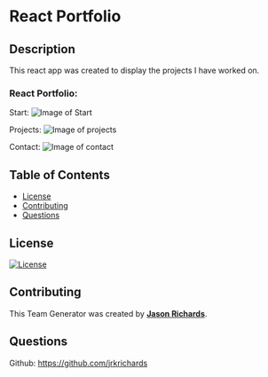 # React Portfolio

## Description

This react app was created to display the projects I have worked on.

### React Portfolio:

Start:
![Image of Start](../assets/react_portfolio_home.PNG)

Projects:
![Image of projects](../assets/react_portfolio_projects.PNG)

Contact:
![Image of contact](../assets/react_portfolio_contact.PNG)

## Table of Contents

- [License](#License)
- [Contributing](#Contributing)
- [Questions](#Questions)

## License

[![License](https://img.shields.io/static/v1?label=License&message=MIT&color=yellow)](https://choosealicense.com/licenses/mit/)

## Contributing

This Team Generator was created by [**Jason Richards**](https://github.com/jrkrichards).

## Questions

Github: https://github.com/jrkrichards
